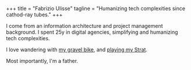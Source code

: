 +++
title = "Fabrizio Ulisse"
tagline = "Humanizing tech complexities since cathod-ray tubes."
+++


I come from an information architecture and project management background. I spent 25y in digital agencies, simplifying and humanizing tech complexities.

I love wandering with [my gravel bike](https://ciclogravelista.com), and [playing my Strat](https://youtu.be/_505xUKLlAo). 

Most importantly, I'm a father.